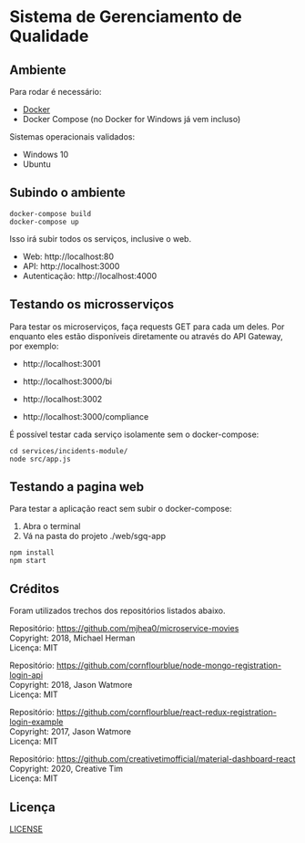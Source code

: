 # Sistema de Gerenciamento de Qualidade

## Ambiente

Para rodar é necessário:

* [Docker](https://docs.docker.com/get-docker/)
* Docker Compose (no Docker for Windows já vem incluso)

Sistemas operacionais validados:

* Windows 10
* Ubuntu

## Subindo o ambiente

```
docker-compose build
docker-compose up
```

Isso irá subir todos os serviços, inclusive o web.

- Web: http://localhost:80
- API: http://localhost:3000
- Autenticação: http://localhost:4000

## Testando os microsserviços

Para testar os microserviços, faça requests GET para cada um deles.
Por enquanto eles estão disponíveis diretamente ou através do API Gateway, por exemplo:

* http://localhost:3001

* http://localhost:3000/bi

* http://localhost:3002

* http://localhost:3000/compliance

É possível testar cada serviço isolamente sem o docker-compose:

```
cd services/incidents-module/
node src/app.js
```

## Testando a pagina web

Para testar a aplicação react sem subir o docker-compose:

1. Abra o terminal
2. Vá na pasta do projeto ./web/sgq-app
```
npm install
npm start
```

## Créditos

Foram utilizados trechos dos repositórios listados abaixo.

Repositório: https://github.com/mjhea0/microservice-movies \
Copyright: 2018, Michael Herman \
Licença: MIT

Repositório: https://github.com/cornflourblue/node-mongo-registration-login-api \
Copyright: 2018, Jason Watmore \
Licença: MIT

Repositório: https://github.com/cornflourblue/react-redux-registration-login-example \
Copyright: 2017, Jason Watmore \
Licença: MIT

Repositório: https://github.com/creativetimofficial/material-dashboard-react \
Copyright: 2020, Creative Tim \
Licença: MIT


## Licença

[LICENSE](LICENSE.md)
